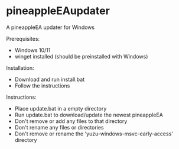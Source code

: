 # pineappleEAupdater
A pineappleEA updater for Windows

Prerequisites:
- Windows 10/11
- winget installed (should be preinstalled with Windows)

Installation:
- Download and run install.bat
- Follow the instructions

Instructions:
- Place update.bat in a empty directory
- Run update.bat to download/update the newest pineappleEA
- Don't remove or add any files to that directory
- Don't rename any files or directories
- Don't remove or rename the 'yuzu-windows-msvc-early-access' directory
